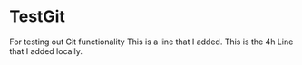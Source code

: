 # TestGit
For testing out Git functionality
This is a line that I added.
This is the 4h Line that I added locally.
